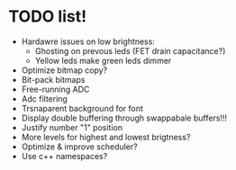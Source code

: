 # TODO list!

- Hardawre issues on low brightness:
  - Ghosting on prevous leds (FET drain capacitance?)
  - Yellow leds make green leds dimmer
- Optimize bitmap copy?
- Bit-pack bitmaps
- Free-running ADC
- Adc filtering
- Trsnaparent background for font
- Display double buffering through swappabale buffers!!!
- Justify number "1" position
- More levels for highest and lowest brigtness?
- Optimize & improve scheduler?
- Use c++ namespaces?